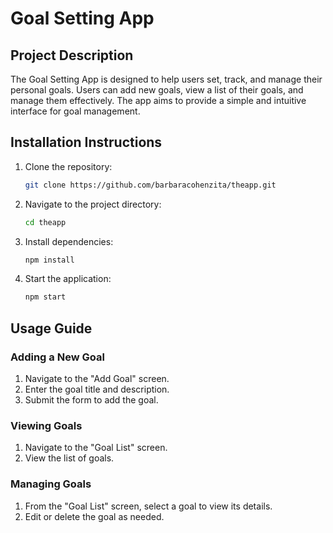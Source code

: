# Goal Setting App

## Project Description

The Goal Setting App is designed to help users set, track, and manage their personal goals. Users can add new goals, view a list of their goals, and manage them effectively. The app aims to provide a simple and intuitive interface for goal management.

## Installation Instructions

1. Clone the repository:
   ```bash
   git clone https://github.com/barbaracohenzita/theapp.git
   ```
2. Navigate to the project directory:
   ```bash
   cd theapp
   ```
3. Install dependencies:
   ```bash
   npm install
   ```
4. Start the application:
   ```bash
   npm start
   ```

## Usage Guide

### Adding a New Goal

1. Navigate to the "Add Goal" screen.
2. Enter the goal title and description.
3. Submit the form to add the goal.

### Viewing Goals

1. Navigate to the "Goal List" screen.
2. View the list of goals.

### Managing Goals

1. From the "Goal List" screen, select a goal to view its details.
2. Edit or delete the goal as needed.
